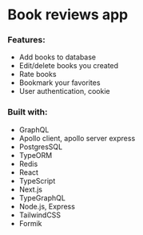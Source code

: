 # Book reviews app

### Features:

- Add books to database
- Edit/delete books you created
- Rate books
- Bookmark your favorites
- User authentication, cookie

### Built with:

- GraphQL
- Apollo client, apollo server express
- PostgresSQL
- TypeORM
- Redis
- React
- TypeScript
- Next.js
- TypeGraphQL
- Node.js, Express
- TailwindCSS
- Formik
